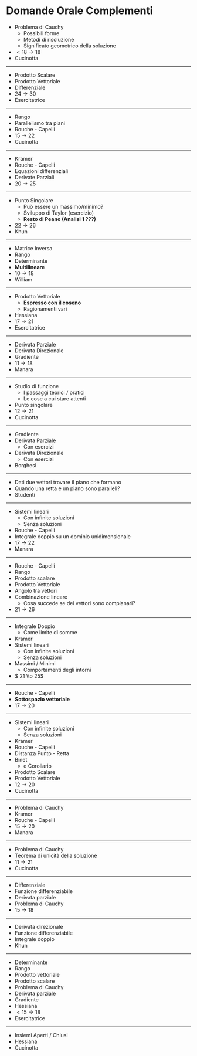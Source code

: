 # Domande Orale Complementi

* Problema di Cauchy
    * Possibili forme
    * Metodi di risoluzione
    * Significato geometrico della soluzione
* $<18 \to 18$
* Cucinotta

<hr>

* Prodotto Scalare
* Prodotto Vettoriale
* Differenziale
* $24 \to 30$
* Esercitatrice

<hr>


* Rango
* Parallelismo tra piani
* Rouche - Capelli
* $15 \to 22$
* Cucinotta

<hr>

* Kramer
* Rouche - Capelli
* Equazioni differenziali
* Derivate Parziali
* $20 \to 25$

<hr>

* Punto Singolare
    * Può essere un massimo/minimo?
    * Sviluppo di Taylor (esercizio)
    * **Resto di Peano (Analisi 1 ???)**
* $22 \to 26$
* Khun

<hr>

* Matrice Inversa
* Rango
* Determinante
* **Multilineare**
* $10 \to 18$
* William

<hr>

* Prodotto Vettoriale
    * **Espresso con il coseno**
    * Ragionamenti vari
* Hessiana 
* $17 \to 21$
* Esercitatrice

<hr>

* Derivata Parziale
* Derivata Direzionale
* Gradiente
* $11 \to 18$
* Manara

<hr>

* Studio di funzione
    * I passaggi teorici / pratici
    * Le cose a cui stare attenti
* Punto singolare
* $12 \to 21$
* Cucinotta

<hr>

* Gradiente
* Derivata Parziale
    * Con esercizi
* Derivata Direzionale
    * Con esercizi
* Borghesi

<hr>

* Dati due vettori trovare il piano che formano
* Quando una retta e un piano sono paralleli?
* Studenti

<hr>

* Sistemi lineari
    * Con infinite soluzioni
    * Senza soluzioni
* Rouche - Capelli
* Integrale doppio su un dominio unidimensionale
* $17 \to 22$
* Manara

<hr>

* Rouche - Capelli
* Rango
* Prodotto scalare
* Prodotto Vettoriale
* Angolo tra vettori
* Combinazione lineare
    * Cosa succede se dei vettori sono complanari?
* $21 \to 26$

<hr>

* Integrale Doppio
    * Come limite di somme
* Kramer
* Sistemi lineari
    * Con infinite soluzioni
    * Senza soluzioni
* Massimi / Minimi
    * Comportamenti degli intorni
* $ 21 \to 25$

<hr>

* Rouche - Capelli
* **Sottospazio vettoriale**
* $17 \to 20$

<hr>

* Sistemi lineari
    * Con infinite soluzioni
    * Senza soluzioni
* Kramer 
* Rouche - Capelli
* Distanza Punto - Retta
* Binet
    * e Corollario
* Prodotto Scalare
* Prodotto Vettoriale
* $12 \to 20$
* Cucinotta

<hr>

* Problema di Cauchy
* Kramer
* Rouche - Capelli
* $15 \to 20$
* Manara

<hr>

* Problema di Cauchy
* Teorema di unicità della soluzione
* $11 \to 21$
* Cucinotta

<hr>

* Differenziale
* Funzione differenziabile
* Derivata parziale
* Problema di Cauchy
* $15 \to 18$

<hr>

* Derivata direzionale
* Funzione differenziabile
* Integrale doppio
* Khun

<hr>

* Determinante
* Rango
* Prodotto vettoriale
* Prodotto scalare
* Problema di Cauchy
* Derivata parziale
* Gradiente
* Hessiana
* $<15 \to 18$
* Esercitatrice

<hr>

* Insiemi Aperti / Chiusi
* Hessiana
* Cucinotta